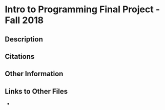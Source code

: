 # Intro to Programming Final Project - Fall 2018

## Description

## Citations

## Other Information

## Links to Other Files
*